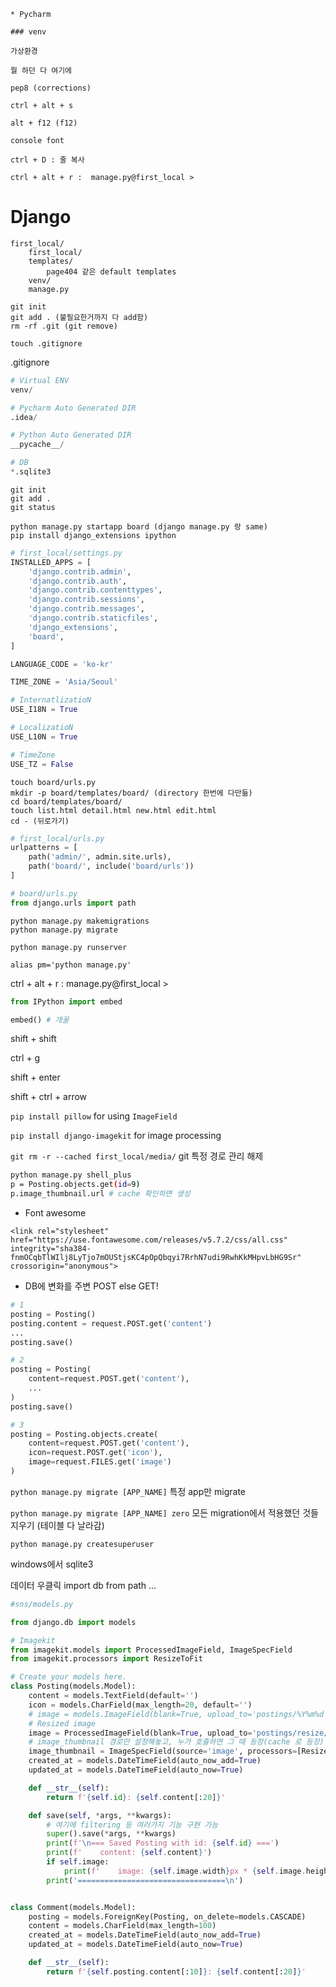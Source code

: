 ```
* Pycharm

### venv

가상환경

뭘 하던 다 여기에

pep8 (corrections)

ctrl + alt + s

alt + f12 (f12)

console font

ctrl + D : 줄 복사

ctrl + alt + r :  manage.py@first_local >
```

### 

# Django

```
first_local/
	first_local/
	templates/
		page404 같은 default templates
	venv/
	manage.py
```



```
git init
git add . (불필요한거까지 다 add함)
rm -rf .git (git remove)

touch .gitignore
```

.gitignore

```python
# Virtual ENV
venv/

# Pycharm Auto Generated DIR
.idea/

# Python Auto Generated DIR
__pycache__/

# DB
*.sqlite3
```



```
git init
git add .
git status
```



```
python manage.py startapp board (django manage.py 랑 same)
pip install django_extensions ipython
```

```python
# first_local/settings.py
INSTALLED_APPS = [
    'django.contrib.admin',
    'django.contrib.auth',
    'django.contrib.contenttypes',
    'django.contrib.sessions',
    'django.contrib.messages',
    'django.contrib.staticfiles',
    'django_extensions',
    'board',
]

LANGUAGE_CODE = 'ko-kr'

TIME_ZONE = 'Asia/Seoul'

# InternatlizatioN
USE_I18N = True

# LocalizatioN
USE_L10N = True

# TimeZone
USE_TZ = False
```

```
touch board/urls.py
mkdir -p board/templates/board/ (directory 한번에 다만듦)
cd board/templates/board/
touch list.html detail.html new.html edit.html
cd - (뒤로가기)
```

```python
# first_local/urls.py
urlpatterns = [
    path('admin/', admin.site.urls),
    path('board/', include('board/urls'))
]
```



```python
# board/urls.py
from django.urls import path
```



```
python manage.py makemigrations
python manage.py migrate
```

```
python manage.py runserver
```



```
alias pm='python manage.py'
```



ctrl + alt + r :  manage.py@first_local >

```python
from IPython import embed

embed() # 개꿀
```



shift + shift

ctrl + g

shift + enter

shift + ctrl + arrow



`pip install pillow` for using `ImageField`

`pip install django-imagekit` for image processing





`git rm -r --cached first_local/media/` git 특정 경로 관리 해제



```bash
python manage.py shell_plus
p = Posting.objects.get(id=9)
p.image_thumbnail.url # cache 확인하면 생성
```



* Font awesome

`<link rel="stylesheet" href="https://use.fontawesome.com/releases/v5.7.2/css/all.css" integrity="sha384-fnmOCqbTlWIlj8LyTjo7mOUStjsKC4pOpQbqyi7RrhN7udi9RwhKkMHpvLbHG9Sr" crossorigin="anonymous">`



* DB에 변화를 주변 POST else GET!



```python
# 1
posting = Posting()
posting.content = request.POST.get('content')
...
posting.save()

# 2
posting = Posting(
	content=request.POST.get('content'),
    ...
)
posting.save()

# 3
posting = Posting.objects.create(
    content=request.POST.get('content'),
    icon=request.POST.get('icon'), 
    image=request.FILES.get('image')
)
```



`python manage.py migrate [APP_NAME]` 특정 app만 migrate

`python manage.py migrate [APP_NAME] zero` 모든 migration에서 적용했던 것들 지우기 (테이블 다 날라감)





`python manage.py createsuperuser`



windows에서 sqlite3

데이터 우클릭 import db from path ...







```python
#sns/models.py

from django.db import models

# Imagekit
from imagekit.models import ProcessedImageField, ImageSpecField
from imagekit.processors import ResizeToFit

# Create your models here.
class Posting(models.Model):
    content = models.TextField(default='')
    icon = models.CharField(max_length=20, default='')
    # image = models.ImageField(blank=True, upload_to='postings/%Y%m%d') # 오리지널 저장용
    # Resized image
    image = ProcessedImageField(blank=True, upload_to='postings/resize/%Y%m%d', processors=[ResizeToFit(width=960, upscale=False)], format='JPEG')
    # image_thumbnail 경로만 설정해놓고, 누가 호출하면 그 때 등장(cache 로 등장)
    image_thumbnail = ImageSpecField(source='image', processors=[ResizeToFit(width=320, upscale=False)], format='JPEG', options={'quality': 60})
    created_at = models.DateTimeField(auto_now_add=True)
    updated_at = models.DateTimeField(auto_now=True)

    def __str__(self):
        return f'{self.id}: {self.content[:20]}'

    def save(self, *args, **kwargs):
        # 여기에 filtering 등 여러가지 기능 구현 가능
        super().save(*args, **kwargs)
        print(f'\n=== Saved Posting with id: {self.id} ===')
        print(f'    content: {self.content}')
        if self.image:
            print(f'    image: {self.image.width}px * {self.image.height}px: {round(self.image.size/1024)}kb')
        print('=================================\n')


class Comment(models.Model):
    posting = models.ForeignKey(Posting, on_delete=models.CASCADE)
    content = models.CharField(max_length=100)
    created_at = models.DateTimeField(auto_now_add=True)
    updated_at = models.DateTimeField(auto_now=True)

    def __str__(self):
        return f'{self.posting.content[:10]}: {self.content[:20]}'

```





